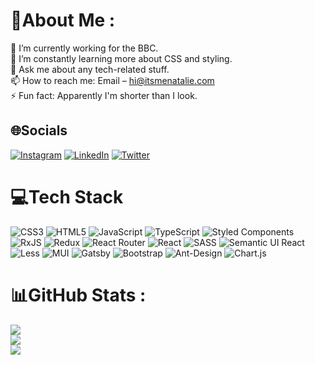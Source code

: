 # 💫About Me :
🔭 I’m currently working for the BBC.<br/>
🌱 I’m constantly learning more about CSS and styling.<br/>
💬 Ask me about any tech-related stuff.<br/>
📫 How to reach me: Email – hi@itsmenatalie.com<br/>
⚡ Fun fact: Apparently I'm shorter than I look.<br/>

## 🌐Socials
[![Instagram](https://img.shields.io/badge/Instagram-%23E4405F.svg?logo=Instagram&logoColor=white)](https://instagram.com/ItsMeNatalie__) [![LinkedIn](https://img.shields.io/badge/LinkedIn-%230077B5.svg?logo=linkedin&logoColor=white)](https://linkedin.com/in/itsmenatalie) [![Twitter](https://img.shields.io/badge/Twitter-%231DA1F2.svg?logo=Twitter&logoColor=white)](https://twitter.com/ItsMeNatalie___) 

# 💻Tech Stack
![CSS3](https://img.shields.io/badge/css3-%231572B6.svg?style=flat-square&logo=css3&logoColor=white) ![HTML5](https://img.shields.io/badge/html5-%23E34F26.svg?style=flat-square&logo=html5&logoColor=white) ![JavaScript](https://img.shields.io/badge/javascript-%23323330.svg?style=flat-square&logo=javascript&logoColor=%23F7DF1E) ![TypeScript](https://img.shields.io/badge/typescript-%23007ACC.svg?style=flat-square&logo=typescript&logoColor=white) ![Styled Components](https://img.shields.io/badge/styled--components-DB7093?style=flat-square&logo=styled-components&logoColor=white) ![RxJS](https://img.shields.io/badge/rxjs-%23B7178C.svg?style=flat-square&logo=reactivex&logoColor=white) ![Redux](https://img.shields.io/badge/redux-%23593d88.svg?style=flat-square&logo=redux&logoColor=white) ![React Router](https://img.shields.io/badge/React_Router-CA4245?style=flat-square&logo=react-router&logoColor=white) ![React](https://img.shields.io/badge/react-%2320232a.svg?style=flat-square&logo=react&logoColor=%2361DAFB) ![SASS](https://img.shields.io/badge/SASS-hotpink.svg?style=flat-square&logo=SASS&logoColor=white) ![Semantic UI React](https://img.shields.io/badge/Semantic%20UI%20React-%2335BDB2.svg?style=flat-square&logo=SemanticUIReact&logoColor=white) ![Less](https://img.shields.io/badge/less-2B4C80?style=flat-square&logo=less&logoColor=white) ![MUI](https://img.shields.io/badge/MUI-%230081CB.svg?style=flat-square&logo=material-ui&logoColor=white) ![Gatsby](https://img.shields.io/badge/Gatsby-%23663399.svg?style=flat-square&logo=gatsby&logoColor=white) ![Bootstrap](https://img.shields.io/badge/bootstrap-%23563D7C.svg?style=flat-square&logo=bootstrap&logoColor=white) ![Ant-Design](https://img.shields.io/badge/-AntDesign-%230170FE?style=flat-square&logo=ant-design&logoColor=white) ![Chart.js](https://img.shields.io/badge/chart.js-F5788D.svg?style=flat-square&logo=chart.js&logoColor=white)
# 📊GitHub Stats :
![](https://github-readme-stats.vercel.app/api?username=CodeMeNatalie&theme=material-palenight&hide_border=true&include_all_commits=true&count_private=true)<br/>
![](https://github-readme-streak-stats.herokuapp.com/?user=CodeMeNatalie&theme=material-palenight&hide_border=true)<br/>
![](https://github-readme-stats.vercel.app/api/top-langs/?username=CodeMeNatalie&theme=material-palenight&hide_border=true&include_all_commits=true&count_private=true&layout=compact)
